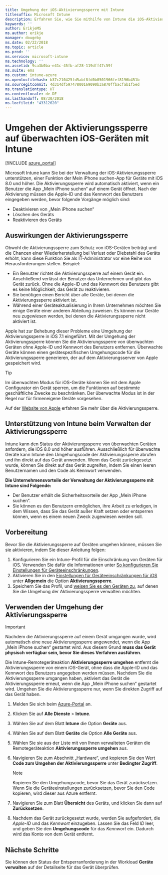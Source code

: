 ```yaml
---
title: Umgehung der iOS-Aktivierungssperre mit Intune
titlesuffix: Microsoft Intune
description: Erfahren Sie, wie Sie mithilfe von Intune die iOS-Aktivierungssperre umgehen, um auf gesperrte Geräte zuzugreifen.
keywords: ''
author: ErikjeMS
ms.author: erikje
manager: dougeby
ms.date: 02/22/2018
ms.topic: article
ms.prod: ''
ms.service: microsoft-intune
ms.technology: ''
ms.assetid: 9ca3b0ba-e41c-45fb-af28-119dff47c59f
ms.suite: ems
ms.custom: intune-azure
ms.openlocfilehash: b37c210425fd5abf8fd0b0501966fef8196b451b
ms.sourcegitcommit: 4d314df59747800169090b3a870ffbacfab1f5ed
ms.translationtype: HT
ms.contentlocale: de-DE
ms.lasthandoff: 08/30/2018
ms.locfileid: "43312620"
---
```

# <a name="bypass-activation-lock-on-supervised-ios-devices-with-intune"></a>Umgehen der Aktivierungssperre auf überwachten iOS-Geräten mit Intune


[!INCLUDE [azure_portal](./includes/azure_portal.md)]

Microsoft Intune kann Sie bei der Verwaltung der iOS-Aktivierungssperre unterstützen, einer Funktion der Mein iPhone suchen-App für Geräte mit iOS 8.0 und höher. Die Aktivierungssperre wird automatisch aktiviert, wenn ein Benutzer die App „Mein iPhone suchen“ auf einem Gerät öffnet. Nach der Aktivierung müssen die Apple-ID und das Kennwort des Benutzers eingegeben werden, bevor folgende Vorgänge möglich sind:

- Deaktivieren von „Mein iPhone suchen“
- Löschen des Geräts
- Reaktivieren des Geräts

## <a name="how-activation-lock-affects-you"></a>Auswirkungen der Aktivierungssperre

Obwohl die Aktivierungssperre zum Schutz von iOS-Geräten beiträgt und die Chancen einer Wiederherstellung bei Verlust oder Diebstahl des Geräts erhöht, kann diese Funktion Sie als IT-Administrator vor eine Reihe von Herausforderungen stellen. Beispiel:

- Ein Benutzer richtet die Aktivierungssperre auf einem Gerät ein. Anschließend verlässt der Benutzer das Unternehmen und gibt das Gerät zurück. Ohne die Apple-ID und das Kennwort des Benutzers gibt es keine Möglichkeit, das Gerät zu reaktivieren.
- Sie benötigen einen Bericht über alle Geräte, bei denen die Aktivierungssperre aktiviert ist.
- Während einer Geräteaktualisierung in Ihrem Unternehmen möchten Sie einige Geräte einer anderen Abteilung zuweisen. Es können nur Geräte neu zugewiesen werden, bei denen die Aktivierungssperre nicht aktiviert ist.

Apple hat zur Behebung dieser Probleme eine Umgehung der Aktivierungssperre in iOS 7.1 eingeführt. Mit der Umgehung der Aktivierungssperre können Sie die Aktivierungssperre von überwachten Geräten ohne Apple-ID und Kennwort des Benutzers entfernen. Überwachte Geräte können einen gerätespezifischen Umgehungscode für die Aktivierungssperre generieren, der auf dem Aktivierungsserver von Apple gespeichert wird.

>[!TIP]
>Im überwachten Modus für iOS-Geräte können Sie mit dem Apple Configurator ein Gerät sperren, um die Funktionen auf bestimmte geschäftliche Zwecke zu beschränken. Der überwachte Modus ist in der Regel nur für firmeneigene Geräte vorgesehen.

Auf der [Website von Apple](https://support.apple.com/HT201365) erfahren Sie mehr über die Aktivierungssperre.

## <a name="how-intune-helps-you-manage-activation-lock"></a>Unterstützung von Intune beim Verwalten der Aktivierungssperre
Intune kann den Status der Aktivierungssperre von überwachten Geräten anfordern, die iOS 8.0 und höher ausführen. Ausschließlich für überwachte Geräte kann Intune den Umgehungscode der Aktivierungssperre abrufen und ihn direkt auf das Gerät anwenden. Wenn das Gerät zurückgesetzt wurde, können Sie direkt auf das Gerät zugreifen, indem Sie einen leeren Benutzernamen und den Code als Kennwort verwenden.

**Die Unternehmensvorteile der Verwaltung der Aktivierungssperre mit Intune sind Folgende:**

- Der Benutzer erhält die Sicherheitsvorteile der App „Mein iPhone suchen“.
- Sie können es den Benutzern ermöglichen, ihre Arbeit zu erledigen, in dem Wissen, dass Sie das Gerät außer Kraft setzen oder entsperren können, wenn es einem neuen Zweck zugewiesen werden soll.

## <a name="before-you-start"></a>Vorbereitung
Bevor Sie die Aktivierungssperre auf Geräten umgehen können, müssen Sie sie aktivieren, indem Sie dieser Anleitung folgen:

1. Konfigurieren Sie ein Intune-Profil für die Einschränkung von Geräten für iOS. Verwenden Sie dafür die Informationen unter [So konfigurieren Sie Einstellungen für Geräteeinschränkungen](/intune-azure/configure-devices/how-to-configure-device-restrictions).
2. Aktivieren Sie in den [Einstellungen für Geräteeinschränkungen für iOS](device-restrictions-ios.md) unter **Allgemein** die Option **Aktivierungssperre**.
3. Speichern Sie das Profil, und [weisen Sie es den Geräten zu](device-profile-assign.md), auf denen Sie die Umgehung der Aktivierungssperre verwalten möchten.


## <a name="how-to-use-activation-lock-bypass"></a>Verwenden der Umgehung der Aktivierungssperre

>[!IMPORTANT]
>Nachdem die Aktivierungssperre auf einem Gerät umgangen wurde, wird automatisch eine neue Aktivierungssperre angewendet, wenn die App „Mein iPhone suchen“ gestartet wird. Aus diesem Grund **muss das Gerät physisch verfügbar sein, bevor Sie dieses Verfahren ausführen**.

Die Intune-Remotegeräteaktion **Aktivierungssperre umgehen** entfernt die Aktivierungssperre von einem iOS-Gerät, ohne dass die Apple-ID und das Kennwort des Benutzers angegeben werden müssen. Nachdem Sie die Aktivierungssperre umgangen haben, aktiviert das Gerät die Aktivierungssperre erneut, wenn die App „Mein iPhone suchen“ gestartet wird. Umgehen Sie die Aktivierungssperre nur, wenn Sie direkten Zugriff auf das Gerät haben.

1. Melden Sie sich beim [Azure-Portal](https://portal.azure.com) an.
2. Klicken Sie auf **Alle Dienste** > **Intune**.
3. Wählen Sie auf dem Blatt **Intune** die Option **Geräte** aus.
4. Wählen Sie auf dem Blatt **Geräte** die Option **Alle Geräte** aus.
5. Wählen Sie sie aus der Liste mit von Ihnen verwalteten Geräten die Remotegeräteaktion **Aktivierungssperre umgehen** aus.
6. Navigieren Sie zum Abschnitt „Hardware“, und kopieren Sie den Wert **Code zum Umgehen der Aktivierungssperre** unter **Bedingter Zugriff**.

    >[!NOTE]
    >Kopieren Sie den Umgehungscode, bevor Sie das Gerät zurücksetzen. Wenn Sie die Geräteeinstellungen zurücksetzen, bevor Sie den Code kopieren, wird dieser aus Azure entfernt.

7.  Navigieren Sie zum Blatt **Übersicht** des Geräts, und klicken Sie dann auf **Zurücksetzen**.
8.  Nachdem das Gerät zurückgesetzt wurde, werden Sie aufgefordert, die *Apple-ID* und das *Kennwort* einzugeben. Lassen Sie das Feld *ID* leer, und geben Sie den **Umgehungscode** für das *Kennwort* ein. Dadurch wird das Konto von dem Gerät entfernt. 


## <a name="next-steps"></a>Nächste Schritte

Sie können den Status der Entsperranforderung in der Workload **Geräte verwalten** auf der Detailseite für das Gerät überprüfen.
